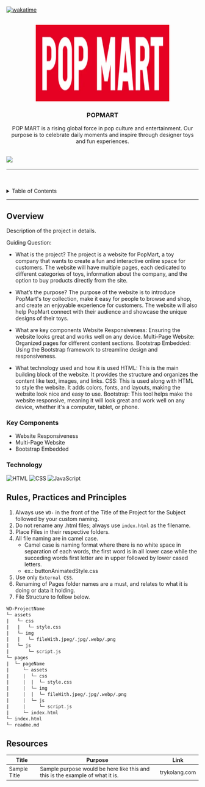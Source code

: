 <a name="readme-top">

<br/>

[![wakatime](https://wakatime.com/badge/user/f74285d8-2630-4480-a969-3a8736d4b8e2/project/4ef9f9cf-a711-45d3-a042-e3c60dd81dc7.svg)](https://wakatime.com/badge/user/f74285d8-2630-4480-a969-3a8736d4b8e2/project/4ef9f9cf-a711-45d3-a042-e3c60dd81dc7)

<br />
<div align="center">
  <a href="https://github.com/zyx-0314/">
  <!-- TODO: If you want to add logo or banner you can add it here -->
    <img src="./assets/img/POPMARTLOGO.png" alt="POPMART" width="350" height="200">
  </a>
<!-- TODO: Change Title to the name of the title of your Project -->
  <h3 align="center">POPMART</h3>
</div>
<!-- TODO: Make a short description -->
<div align="center">
  POP MART is a rising global force in pop culture and entertainment. Our purpose is to celebrate daily moments and inspire through designer toys and fun experiences.
</div>

<br />

<!-- TODO: Change the zyx-0314 into your github username  -->
<!-- TODO: Change the WD-Template-Project into the same name of your folder -->
![](https://visit-counter.vercel.app/counter.png?page=zyx-0314/WD-Template-Project)

---

<br />
<br />

<!-- TODO: If you want to add more layers for your readme -->
<details>
  <summary>Table of Contents</summary>
  <ol>
    <li>
      <a href="#overview">Overview</a>
      <ol>
        <li>
          <a href="#key-components">Key Components</a>
        </li>
        <li>
          <a href="#technology">Technology</a>
        </li>
      </ol>
    </li>
    <li>
      <a href="#rule,-practices-and-principles">Rules, Practices and Principles</a>
    </li>
    <li>
      <a href="#resources">Resources</a>
    </li>
  </ol>
</details>

---

## Overview

<!-- TODO: To be changed -->
<!-- The following are just sample -->
Description of the project in details.

Guiding Question:
  - What is the project?
    The project is a website for PopMart, a toy company that wants to create a fun and interactive online space for customers. The website will have multiple pages, each dedicated to different categories of toys, information about the company, and the option to buy products directly from the site.

  - What’s the purpose?
    The purpose of the website is to introduce PopMart's toy collection, make it easy for people to browse and shop, and create an enjoyable experience for customers. The website will also help PopMart connect with their audience and showcase the unique designs of their toys.

  - What are key components
 Website Responsiveness: Ensuring the website looks great and works well on any device.
 Multi-Page Website: Organized pages for different content sections.
Bootstrap Embedded: Using the Bootstrap framework to streamline design and responsiveness.
  
 - What technology used and how it is used
    HTML: This is the main building block of the website. It provides the structure and organizes the content like text, images, and links.
    CSS: This is used along with HTML to style the website. It adds colors, fonts, and layouts, making the website look nice and easy to use.
   Bootstrap: This tool helps make the website responsive, meaning it will look great and work well on any device, whether it's a computer, tablet, or phone.

### Key Components
<!-- TODO: List of Key Components -->
<!-- The following are just sample -->
- Website Responsiveness
- Multi-Page Website
- Bootstrap Embedded

### Technology
<!-- TODO: List of Technology Used -->
![HTML](https://img.shields.io/badge/HTML-E34F26?style=for-the-badge&logo=html5&logoColor=white)
![CSS](https://img.shields.io/badge/CSS-1572B6?style=for-the-badge&logo=css3&logoColor=white)
![JavaScript](https://img.shields.io/badge/JavaScript-F7DF1E?style=for-the-badge&logo=javascript&logoColor=white)

## Rules, Practices and Principles
1. Always use `WD-` in the front of the Title of the Project for the Subject followed by your custom naming.
2. Do not rename any .html files; always use `index.html` as the filename.
3. Place Files in their respective folders.
4. All file naming are in camel case.
   - Camel case is naming format where there is no white space in separation of each words, the first word is in all lower case while the succeding words first letter are in upper followed by lower cased letters.
   - ex.: buttonAnimatedStyle.css
5. Use only `External CSS`.
6. Renaming of Pages folder names are a must, and relates to what it is doing or data it holding.
7. File Structure to follow below.

```
WD-ProjectName
└─ assets
|   └─ css
|   |   └─ style.css
|   └─ img
|   |   └─ fileWith.jpeg/.jpg/.webp/.png
|   └─ js
|       └─ script.js
└─ pages
|  └─ pageName
|     └─ assets
|     |  └─ css
|     |  |  └─ style.css
|     |  └─ img
|     |  |  └─ fileWith.jpeg/.jpg/.webp/.png
|     |  └─ js
|     |     └─ script.js
|     └─ index.html
└─ index.html
└─ readme.md
```

## Resources

<!-- TODO: Add References -->
| Title | Purpose | Link |
|-|-|-|
| Sample Title | Sample purpose would be here like this and this is the example of what it is. | trykolang.com |
